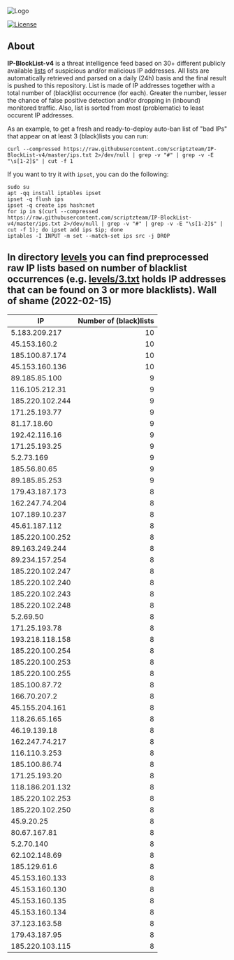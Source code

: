 ![Logo](https://i.imgur.com/PyKLAe7.png)

[![License](https://img.shields.io/badge/license-The_Unlicense-red.svg)](https://unlicense.org/)

About
----

**IP-BlockList-v4** is a threat intelligence feed based on 30+ different publicly available [lists](https://github.com/stamparm/maltrail) of suspicious and/or malicious IP addresses. All lists are automatically retrieved and parsed on a daily (24h) basis and the final result is pushed to this repository. List is made of IP addresses together with a total number of (black)list occurrence (for each). Greater the number, lesser the chance of false positive detection and/or dropping in (inbound) monitored traffic. Also, list is sorted from most (problematic) to least occurent IP addresses.

As an example, to get a fresh and ready-to-deploy auto-ban list of "bad IPs" that appear on at least 3 (black)lists you can run:

```
curl --compressed https://raw.githubusercontent.com/scriptzteam/IP-BlockList-v4/master/ips.txt 2>/dev/null | grep -v "#" | grep -v -E "\s[1-2]$" | cut -f 1
```

If you want to try it with `ipset`, you can do the following:

```
sudo su
apt -qq install iptables ipset
ipset -q flush ips
ipset -q create ips hash:net
for ip in $(curl --compressed https://raw.githubusercontent.com/scriptzteam/IP-BlockList-v4/master/ips.txt 2>/dev/null | grep -v "#" | grep -v -E "\s[1-2]$" | cut -f 1); do ipset add ips $ip; done
iptables -I INPUT -m set --match-set ips src -j DROP
```

In directory [levels](levels) you can find preprocessed raw IP lists based on number of blacklist occurrences (e.g. [levels/3.txt](levels/3.txt) holds IP addresses that can be found on 3 or more blacklists).
Wall of shame (2022-02-15)
----

|IP|Number of (black)lists|
|---|--:|
5.183.209.217|10
45.153.160.2|10
185.100.87.174|10
45.153.160.136|10
89.185.85.100|9
116.105.212.31|9
185.220.102.244|9
171.25.193.77|9
81.17.18.60|9
192.42.116.16|9
171.25.193.25|9
5.2.73.169|9
185.56.80.65|9
89.185.85.253|9
179.43.187.173|8
162.247.74.204|8
107.189.10.237|8
45.61.187.112|8
185.220.100.252|8
89.163.249.244|8
89.234.157.254|8
185.220.102.247|8
185.220.102.240|8
185.220.102.243|8
185.220.102.248|8
5.2.69.50|8
171.25.193.78|8
193.218.118.158|8
185.220.100.254|8
185.220.100.253|8
185.220.100.255|8
185.100.87.72|8
166.70.207.2|8
45.155.204.161|8
118.26.65.165|8
46.19.139.18|8
162.247.74.217|8
116.110.3.253|8
185.100.86.74|8
171.25.193.20|8
118.186.201.132|8
185.220.102.253|8
185.220.102.250|8
45.9.20.25|8
80.67.167.81|8
5.2.70.140|8
62.102.148.69|8
185.129.61.6|8
45.153.160.133|8
45.153.160.130|8
45.153.160.135|8
45.153.160.134|8
37.123.163.58|8
179.43.187.95|8
185.220.103.115|8
